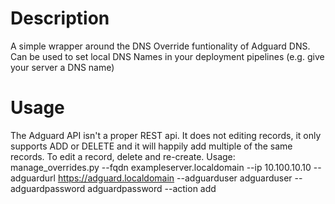 # Description
A simple wrapper around the DNS Override funtionality of Adguard DNS.
Can be used to set local DNS Names in your deployment pipelines (e.g. give your server a DNS name)

# Usage
The Adguard API isn't a proper REST api. It does not editing records, it only supports ADD or DELETE and it will happily add multiple of the same records.
To edit a record, delete and re-create. 
Usage:
    manage_overrides.py --fqdn exampleserver.localdomain --ip 10.100.10.10 --adguardurl https://adguard.localdomain --adguarduser adguarduser --adguardpassword adguardpassword --action add